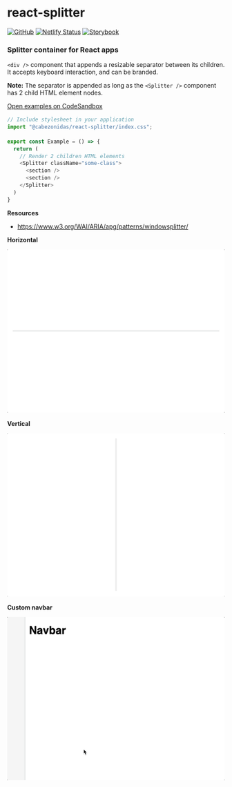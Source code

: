 # react-splitter

[![GitHub](https://img.shields.io/badge/source-GitHub-blue)](https://github.com/cabezonidas/react-splitter)
[![Netlify Status](https://api.netlify.com/api/v1/badges/2175e1e9-cbb3-4f8e-9592-7299673a96f5/deploy-status)](https://app.netlify.com/sites/react-splitter/deploys)
[![Storybook](https://raw.githubusercontent.com/storybooks/brand/master/badge/badge-storybook.svg)](https://react-splitter.netlify.app/)

### Splitter container for React apps

`<div />` component that appends a resizable separator between its children. It accepts keyboard interaction, and can be branded.

**Note:** The separator is appended as long as the `<Splitter />` component has 2 child HTML element nodes.

[Open examples on CodeSandbox](https://codesandbox.io/p/sandbox/react-toast-forked-fz3rrc)

```ts
// Include stylesheet in your application
import "@cabezonidas/react-splitter/index.css";

export const Example = () => {
  return (
    // Render 2 children HTML elements
    <Splitter className="some-class">
      <section />
      <section />
    </Splitter>
  )
}
```

**Resources**

- https://www.w3.org/WAI/ARIA/apg/patterns/windowsplitter/

**Horizontal**

[![Horizontal](https://github.com/cabezonidas/react-splitter/blob/main/assets/horizontal-splitter.gif?raw=true)](https://react-splitter.netlify.app/?path=/story/splitter--horizontal)

**Vertical**

[![Vertical](https://github.com/cabezonidas/react-splitter/blob/main/assets/vertical-splitter.gif?raw=true)](https://react-splitter.netlify.app/?path=/story/splitter--vertical)

**Custom navbar**

[![Navbar](https://github.com/cabezonidas/react-splitter/blob/main/assets/splitter-confluence-navbar.gif?raw=true)](https://react-splitter.netlify.app/?path=/story/splitter--navbar)
